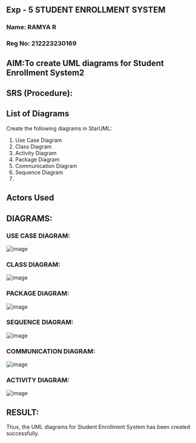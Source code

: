 ## Exp - 5 STUDENT ENROLLMENT SYSTEM
### Name: RAMYA R
### Reg No: 212223230169
## AIM:To create UML diagrams for Student Enrollment System2

## SRS (Procedure):
## List of Diagrams
Create the following diagrams in StarUML:
1) Use Case Diagram
2) Class Diagram
3) Activity Diagram
4) Package Diagram
5) Communication Diagram
6) Sequence Diagram
7) 
## Actors Used

## DIAGRAMS:
### USE CASE DIAGRAM:
![image](https://github.com/user-attachments/assets/26deb67f-d38a-4c5c-88d9-39b63bd77236)
### CLASS DIAGRAM:
![image](https://github.com/user-attachments/assets/1949636d-aa4a-48de-ac9f-c746d0764857)
### PACKAGE DIAGRAM:
![image](https://github.com/user-attachments/assets/213dfafb-1520-411a-8e2a-ebb25231b8d2)
### SEQUENCE DIAGRAM:
![image](https://github.com/user-attachments/assets/7f3f0349-ca7f-4fd7-b534-2ac8a08966c5)
### COMMUNICATION DIAGRAM:
![image](https://github.com/user-attachments/assets/22c3b40a-2b99-4c4a-b5c6-1d8f6292bf2c)
### ACTIVITY DIAGRAM:
![image](https://github.com/user-attachments/assets/362960c1-95f4-4b29-affc-deacf4d4d80e)


## RESULT:
Thus, the UML diagrams for Student Enrollment System has been created successfully.
